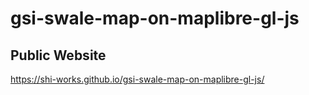 # gsi-swale-map-on-maplibre-gl-js
## Public Website
https://shi-works.github.io/gsi-swale-map-on-maplibre-gl-js/
